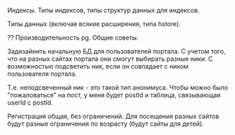 
Индексы. Типы индексов, типы структур данных для индексов.

Типы данных (включая всякие расширения, типа hstore).

?? Производительность pg. Общие советы.

Задизайнить начальную БД для пользователей портала. С учетом того, что на разных сайтах портала они смогут выбирать разные ники. С возможностью подсветить ник, если он совпадает с ником пользователя портала.

Т.е. неподсвеченный ник - это такой тип анонимуса.
Чтобы можно было "пожаловаться" на пост, у меня будет postId и таблица, связывающая userId с postId.

Регистрация общая, без ограничений. Для посещения разных сайтов будут разные ограничения по возрасту (будут сайты для детей).




